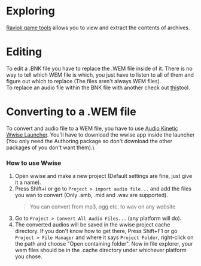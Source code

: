 # Exploring

[Ravioli game tools](#https://www.scampers.org/steve/sms/other.htm#ravioli_download) allows you to view and extract the contents of archives.

# Editing

To edit a .BNK file you have to replace the .WEM file inside of it. There is no way to tell which WEM file is which, you just have to listen to all of them and figure out which to replace (The files aren't always WEM files).\
To replace an audio file within the BNK file with another check out [this](#https://github.com/marieismywaifu/BNKEditor)tool.

# Converting to a .WEM file

To convert and audio file to a WEM file, you have to use [Audio Kinetic Wwise Launcher](#https://www.audiokinetic.com/download/). You'll have to download the wwise app inside the launcher (You only need the Authoring package so don't download the other packages of you don't want them).\

### How to use Wwise

1. Open wwise and make a new project (Default settings are fine, just give it a name).
2. Press Shift+i or go to ```Project > import audio file...``` and add the files you wan to convert (Only .amb, .mid and .wav are supported).
   > You can convert from mp3, ogg etc. to wav on any website
4. Go to ```Project > Convert All Audio Files...``` (any platform will do).
5. The converted audios will be saved in the wwise project cache directory. If you don't know how to get there, Press Shift+F1 or go ```Project > File Manager``` and where it says ```Project Folder```, right-click on the path and choose "Open containing folder". Now in file explorer, your wem files should be in the .cache directory under whichever platform you chose.
